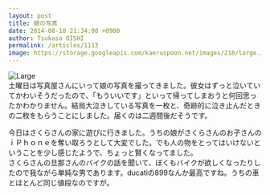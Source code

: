 ```yaml
---
layout: post
title: 娘の写真
date: 2014-08-10 21:34:00 +0900
author: Tsukasa OISHI
permalink: /articles/1113
image: https://storage.googleapis.com/kaeruspoon.net/images/218/large.JPG?1407674050
---
```



![Large](https://storage.googleapis.com/kaeruspoon.net/images/218/large.JPG?1407674050)  
土曜日は写真屋さんにいって娘の写真を撮ってきました。彼女はずっと泣いていてかわいそうだったので、「もういいです」といって帰ってしまおうと何回思ったかわかりません。結局大泣きしている写真を一枚と、奇跡的に泣き止んだときの二枚をもらうことにしました。届くのは二週間後だそうです。  

今日はさくらさんの家に遊びに行きました。うちの娘がさくらさんのお子さんのｉＰｈｏｎｅを奪い取ろうとして大変でした。でも人の物をとってはいけないということを少し感じたようで、ちょっと賢くなってました。  
さくらさんの旦那さんのバイクの話を聞いて、ぼくもバイクが欲しくなったりしたので我ながら単純な男であります。ducatiの899なんか最高ですね。うちの車とほとんど同じ値段なのですが。  
